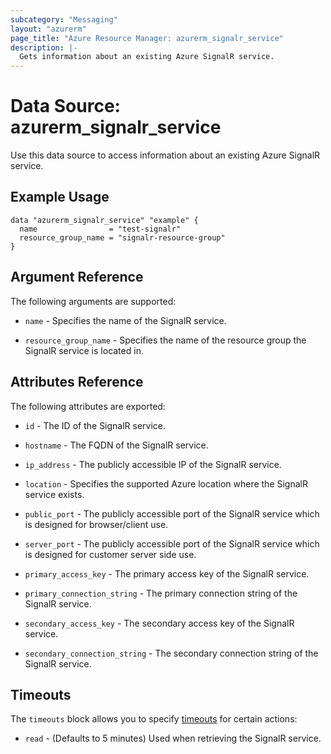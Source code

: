 ```yaml
---
subcategory: "Messaging"
layout: "azurerm"
page_title: "Azure Resource Manager: azurerm_signalr_service"
description: |-
  Gets information about an existing Azure SignalR service.
---
```


# Data Source: azurerm_signalr_service

Use this data source to access information about an existing Azure SignalR service.

## Example Usage

```hcl
data "azurerm_signalr_service" "example" {
  name                = "test-signalr"
  resource_group_name = "signalr-resource-group"
}
```

## Argument Reference

The following arguments are supported:

* `name` - Specifies the name of the SignalR service.

* `resource_group_name` - Specifies the name of the resource group the SignalR service is located in.

## Attributes Reference

The following attributes are exported:

* `id` - The ID of the SignalR service.

* `hostname` - The FQDN of the SignalR service.

* `ip_address` - The publicly accessible IP of the SignalR service.

* `location` - Specifies the supported Azure location where the SignalR service exists.

* `public_port` - The publicly accessible port of the SignalR service which is designed for browser/client use.

* `server_port` - The publicly accessible port of the SignalR service which is designed for customer server side use.

* `primary_access_key` - The primary access key of the SignalR service.

* `primary_connection_string` - The primary connection string of the SignalR service.

* `secondary_access_key` - The secondary access key of the SignalR service.

* `secondary_connection_string` - The secondary connection string of the SignalR service.

## Timeouts

The `timeouts` block allows you to specify [timeouts](https://www.terraform.io/docs/configuration/resources.html#timeouts) for certain actions:

* `read` - (Defaults to 5 minutes) Used when retrieving the SignalR service.
